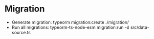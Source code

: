 # Migration

- Generate migration: typeorm migration:create ./migration/<migration-file-name>
- Run all migrations: typeorm-ts-node-esm migration:run -d src/data-source.ts
